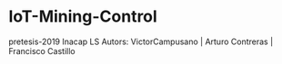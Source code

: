 # IoT-Mining-Control
pretesis-2019 Inacap LS
Autors: VictorCampusano | Arturo Contreras | Francisco Castillo

